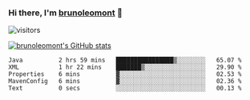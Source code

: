 ### Hi there, I'm [brunoleomont](https://www.linkedin.com/in/brunoleomont/) 👋

![visitors](https://visitor-badge.glitch.me/badge?page_id=page.id)

[![brunoleomont's GitHub stats](https://github-readme-stats.vercel.app/api?username=brunoleomont)](https://github.com/brunoleomont/github-readme-stats)

<!--START_SECTION:waka-->

```text
Java          2 hrs 59 mins   ████████████████▒░░░░░░░░   65.07 %
XML           1 hr 22 mins    ███████▒░░░░░░░░░░░░░░░░░   29.90 %
Properties    6 mins          ▓░░░░░░░░░░░░░░░░░░░░░░░░   02.53 %
MavenConfig   6 mins          ▓░░░░░░░░░░░░░░░░░░░░░░░░   02.36 %
Text          0 secs          ░░░░░░░░░░░░░░░░░░░░░░░░░   00.13 %
```

<!--END_SECTION:waka-->

<!--
**brunoleomont/brunoleomont** is a ✨ _special_ ✨ repository because its `README.md` (this file) appears on your GitHub profile.

Here are some ideas to get you started:

- 🔭 I’m currently working on ...
- 🌱 I’m currently learning ...
- 👯 I’m looking to collaborate on ...
- 🤔 I’m looking for help with ...
- 💬 Ask me about ...
- 📫 How to reach me: ...
- 😄 Pronouns: ...
- ⚡ Fun fact: ...
-->
